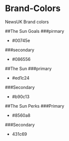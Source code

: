 # Brand-Colors
NewsUK Brand colors

##The Sun Goals
###pirmary
- #00745e

###secondary
- #086556

##The Sun
###primary
- #ed1c24

###Secondary
- #b90c13

##The Sun Perks
###Primary
- #8560a8

###Secondary
- 431c69
